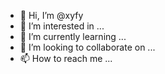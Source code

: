 - 👋 Hi, I’m @xyfy
- 👀 I’m interested in ...
- 🌱 I’m currently learning ...
- 💞️ I’m looking to collaborate on ...
- 📫 How to reach me ...

<!---
xyfy/xyfy is a ✨ special ✨ repository because its `README.md` (this file) appears on your GitHub profile.
You can click the Preview link to take a look at your changes.
--->
